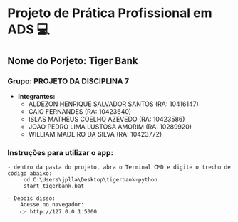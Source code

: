# Projeto de Prática Profissional em ADS 💻

## Nome do Porjeto: Tiger Bank

### Grupo: PROJETO DA DISCIPLINA 7
* **Integrantes:**
    * ALDEZON HENRIQUE SALVADOR SANTOS (RA: 10416147)
    * CAIO FERNANDES (RA: 10423640)
    * ISLAS MATHEUS COELHO AZEVEDO (RA: 10423586)
    * JOAO PEDRO LIMA LUSTOSA AMORIM (RA: 10289920)
    * WILLIAM MADEIRO DA SILVA (RA: 10423772)


### Instruções para utilizar o app:

    - dentro da pasta do projeto, abra o Terminal CMD e digite o trecho de código abaixo:
         cd C:\Users\jplla\Desktop\tigerbank-python
         start_tigerbank.bat

    - Depois disso:
        Acesse no navegador:
        👉 http://127.0.0.1:5000

